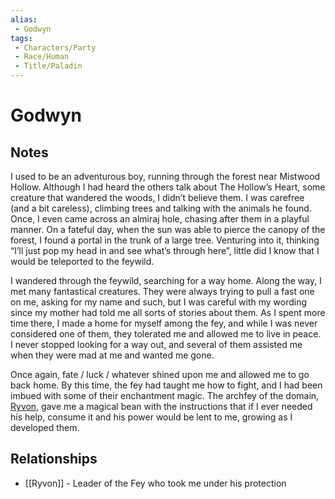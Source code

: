 ```yaml
---
alias: 
 - Godwyn
tags: 
 - Characters/Party
 - Race/Human
 - Title/Paladin
---
```


# Godwyn

## Notes
I used to be an adventurous boy, running through the forest near Mistwood Hollow. Although I had heard the others talk about The Hollow’s Heart, some creature that wandered the woods, I didn’t believe them. I was carefree (and a bit careless), climbing trees and talking with the animals he found. Once, I even came across an almiraj hole, chasing after them in a playful manner. On a fateful day, when the sun was able to pierce the canopy of the forest, I found a portal in the trunk of a large tree. Venturing into it, thinking “I’ll just pop my head in and see what’s through here”, little did I know that I would be teleported to the feywild. 

I wandered through the feywild, searching for a way home. Along the way, I met many fantastical creatures. They were always trying to pull a fast one on me, asking for my name and such, but I was careful with my wording since my mother had told me all sorts of stories about them. As I spent more time there, I made a home for myself among the fey, and while I was never considered one of them, they tolerated me and allowed me to live in peace. I never stopped looking for a way out, and several of them assisted me when they were mad at me and wanted me gone. 

Once again, fate / luck / whatever shined upon me and allowed me to go back home. By this time, the fey had taught me how to fight, and I had been imbued with some of their enchantment magic. The archfey of the domain, [Ryvon](https://www.dndbeyond.com/monsters/3852140-high-fae-noble), gave me a magical bean with the instructions that if I ever needed his help, consume it and his power would be lent to me, growing as I developed them. 

## Relationships
- [[Ryvon]] - Leader of the Fey who took me under his protection